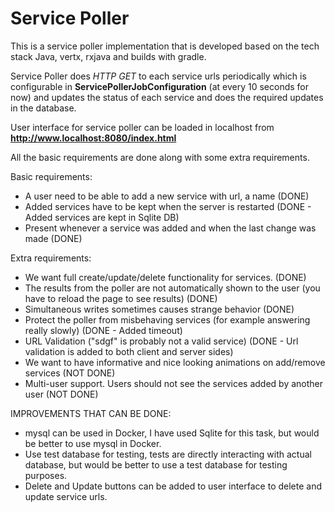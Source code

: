 # Service Poller

This is a service poller implementation that is developed based on the tech stack Java, vertx, rxjava and builds with gradle.

Service Poller does _HTTP GET_ to each service urls periodically which is configurable 
in **ServicePollerJobConfiguration** (at every 10 seconds for now) and updates the status of each service and does the required updates in the database.

User interface for service poller can be loaded in localhost from **http://www.localhost:8080/index.html**

All the basic requirements are done along with some extra requirements.

Basic requirements:
- A user need to be able to add a new service with url, a name (DONE)
- Added services have to be kept when the server is restarted (DONE - Added services are kept in Sqlite DB)
- Present whenever a service was added and when the last change was made (DONE)

Extra requirements:
- We want full create/update/delete functionality for services. (DONE)
- The results from the poller are not automatically shown to the user
(you have to reload the page to see results) (DONE)
- Simultaneous writes sometimes causes strange behavior (DONE)
- Protect the poller from misbehaving services (for example answering really slowly) (DONE - Added timeout)
- URL Validation ("sdgf" is probably not a valid service) (DONE - Url validation is added to both client and server sides)
- We want to have informative and nice looking animations on add/remove services (NOT DONE)
- Multi-user support. Users should not see the services added by another user (NOT DONE)

IMPROVEMENTS THAT CAN BE DONE:
- mysql can be used in Docker, I have used Sqlite for this task, but would be better to use mysql in Docker.
- Use test database for testing, tests are directly interacting with actual database, but would be better to use a test database for testing purposes.
- Delete and Update buttons can be added to user interface to delete and update service urls.